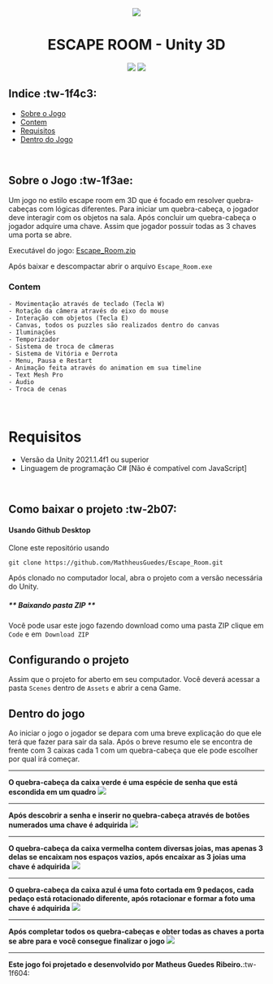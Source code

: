 <p align="center"><img src="https://i.ibb.co/HBt6XFt/Captura-de-tela-2021-04-30-010113.png" />
<h1 align="center">ESCAPE ROOM - Unity 3D</h1>
<p align="center">
  <img src="https://img.shields.io/badge/-Unity-000000?style=flat-square&logo=unity&logoColor=white" />
  <img src="https://img.shields.io/badge/-CSharp-239120?style=flat-square&logo=c-sharp&logoColor=white" />
</p>

## Indice :tw-1f4c3:
- [Sobre o Jogo](#Sobre-o-Jogo)
- [Contem](#Contem)
- [Requisitos](#Requisitos)
- [Dentro do Jogo](#Dentro-do-jogo)

<br>

## Sobre o Jogo :tw-1f3ae:

Um jogo no estilo escape room em 3D que é focado em resolver quebra-cabeças com lógicas diferentes.
Para iniciar um quebra-cabeça, o jogador deve interagir com os objetos na sala.
Após concluir um quebra-cabeça o jogador adquire uma chave.
Assim que jogador possuir todas as 3 chaves uma porta se abre.

Executável do jogo: [Escape_Room.zip](https://drive.google.com/file/d/1bz5TJd3nfxYNujGX3yvGKoCnR9o-yKBl/view?usp=sharing "Escape_Room.zip")

Após baixar e descompactar abrir o arquivo `Escape_Room.exe`



### Contem 
    - Movimentação através de teclado (Tecla W)
    - Rotação da câmera através do eixo do mouse    
    - Interação com objetos (Tecla E)
    - Canvas, todos os puzzles são realizados dentro do canvas
    - Iluminações
    - Temporizador
    - Sistema de troca de câmeras
    - Sistema de Vitória e Derrota
    - Menu, Pausa e Restart
    - Animação feita através do animation em sua timeline
    - Text Mesh Pro
    - Áudio
    - Troca de cenas

   
<br>
   
# Requisitos
- Versão da Unity 2021.1.4f1 ou superior
- Linguagem de programação C# [Não é compatível com JavaScript]
<br>

## Como baixar o projeto :tw-2b07:

#### Usando Github Desktop
Clone este repositório usando 
```
git clone https://github.com/MathheusGuedes/Escape_Room.git
```
Após clonado no computador local, abra o projeto com a versão necessária do Unity.

##### ** Baixando pasta ZIP ** 
Você pode usar este jogo fazendo download como uma pasta ZIP clique em `Code` e em` Download ZIP` 

## Configurando o projeto 

Assim que o projeto for aberto em seu computador.
Você deverá acessar a pasta `Scenes` dentro de `Assets` e abrir a cena Game.


## Dentro do jogo
Ao iniciar o jogo o jogador se depara com uma breve explicação do que ele terá que fazer para sair da sala. Após o breve resumo ele se encontra de frente com 3 caixas cada 1 com um quebra-cabeça que ele pode escolher por qual irá começar.

------------

**O quebra-cabeça da caixa verde é uma espécie de senha que está escondida em um quadro**
![](https://media.giphy.com/media/K7EVkjpAakcpajmLwj/giphy.gif)

------------

**Após descobrir a senha e inserir no quebra-cabeça através de botões numerados uma chave é adquirida**
![](https://media.giphy.com/media/Yoaa75gPzHec2fhNu8/giphy.gif)

------------

**O quebra-cabeça da caixa vermelha contem diversas joias, mas apenas 3 delas se encaixam nos espaços vazios, após encaixar as 3 joias uma chave é adquirida**
![](https://media.giphy.com/media/LRxTxmi5kHcaXduHo9/giphy.gif)


------------

**O quebra-cabeça da caixa azul é uma foto cortada em 9 pedaços, cada pedaço está rotacionado diferente, após rotacionar e formar a foto uma chave é adquirida**
![](https://media.giphy.com/media/vJUvMT85MWNbIFh0UD/giphy.gif)


------------

**Após completar todos os quebra-cabeças e obter todas as chaves a porta se abre para e você consegue finalizar o jogo**
![](https://media.giphy.com/media/mvnubjB4kbQralho4E/giphy.gif)

------------

**Este jogo foi projetado e desenvolvido por Matheus Guedes Ribeiro.**:tw-1f604:
